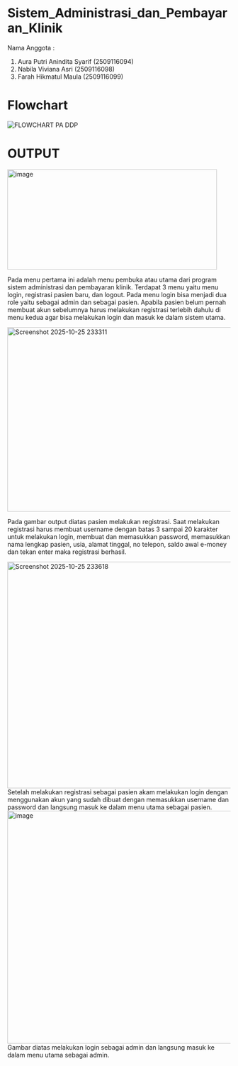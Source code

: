 # Sistem_Administrasi_dan_Pembayaran_Klinik
Nama Anggota : 
1. Aura Putri Anindita Syarif (2509116094)
2. Nabila Viviana Asri (2509116098)
3. Farah Hikmatul Maula (2509116099)

# Flowchart
![FLOWCHART PA DDP](https://github.com/user-attachments/assets/a008429f-6457-445c-9f76-4673ad82cb10)

# OUTPUT
<img width="473" height="226" alt="image" src="https://github.com/user-attachments/assets/e0632c61-f313-4f64-9b88-a2abd3645c93" />

Pada menu pertama ini adalah menu pembuka atau utama dari program sistem administrasi dan pembayaran klinik. Terdapat 3 menu yaitu menu login, registrasi pasien baru, dan logout. Pada menu login bisa menjadi dua role yaitu sebagai admin dan sebagai pasien. 
Apabila pasien belum pernah membuat akun sebelumnya harus melakukan registrasi terlebih dahulu di menu kedua agar bisa melakukan login dan masuk ke dalam sistem utama.

<img width="701" height="416" alt="Screenshot 2025-10-25 233311" src="https://github.com/user-attachments/assets/10021b94-e557-4379-9614-a4fa85bd1ff1" />

Pada gambar output diatas pasien melakukan registrasi. Saat melakukan registrasi harus membuat username dengan batas 3 sampai 20 karakter untuk melakukan login, membuat dan memasukkan password, memasukkan nama lengkap pasien, usia, alamat tinggal, no telepon, saldo awal e-money dan tekan enter maka registrasi berhasil.

<img width="524" height="511" alt="Screenshot 2025-10-25 233618" src="https://github.com/user-attachments/assets/91d646e9-8f08-4323-a280-02b6ae8c3961" />
Setelah melakukan registrasi sebagai pasien akam melakukan login dengan menggunakan akun yang sudah dibuat dengan memasukkan username dan password dan langsung masuk ke dalam menu utama sebagai pasien.
<img width="760" height="525" alt="image" src="https://github.com/user-attachments/assets/73d42bf8-464f-433a-96e9-6427f19351d6" />
Gambar diatas melakukan login sebagai admin dan langsung masuk ke dalam menu utama sebagai admin.
